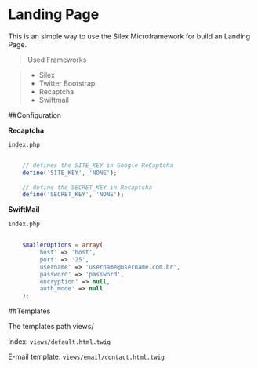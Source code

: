 Landing Page
============================

This is an simple way to use the Silex Microframework for build an Landing Page.


> Used Frameworks

> * Silex
> * Twitter Bootstrap
> * Recaptcha
> * Swiftmail


##Configuration


**Recaptcha**

`index.php`

```php

    // defines the SITE_KEY in Google ReCaptcha
    define('SITE_KEY', 'NONE');
    
    // define the SECRET_KEY in Recaptcha
    define('SECRET_KEY', 'NONE');

```

**SwiftMail**

`index.php`

```php
    
    $mailerOptions = array(
        'host' => 'host',
        'port' => '25',
        'username' => 'username@username.com.br',
        'password' => 'password',
        'encryption' => null,
        'auth_mode' => null
    );
```

##Templates

The templates path views/

Index: `views/default.html.twig`

E-mail template: `views/email/contact.html.twig`

